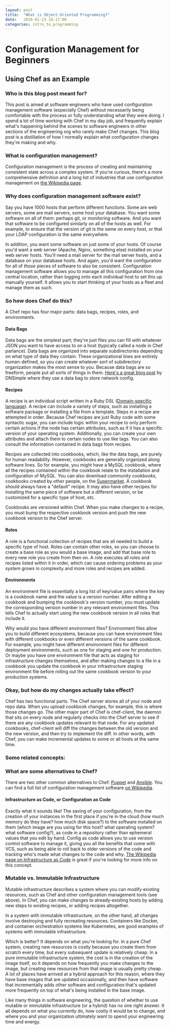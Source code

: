 ```yaml
---
layout: post
title:  "What is Object-Oriented Programming?"
date:   2016-01-23 16:17:00
categories: intro_to_programming
---
```


# Configuration Management for Beginners
## Using Chef as an Example

### Who is this blog post meant for?

This post is aimed at software engineers who have used configuration management software (especially Chef) without necessarily being comfortable with the process or fully understanding what they were doing. I spend a lot of time working with Chef in my day job, and frequently explain what's happening behind the scenes to software engineers in other sections of the engineering org who rarely make Chef changes. This blog post is a distillation of how I normally explain what configuration changes they're making and why.

### What is configuration management?

Configuration management is the process of creating and maintaining consistent state across a complex system. If you're curious, there's a more comprehensive definition and a long list of industries that use configuration management on [the Wikipedia page](https://en.wikipedia.org/wiki/Configuration_management).

### Why does configuration management software exist?

Say you have 1000 hosts that perform different functions. Some are web servers, some are mail servers, some host your database. You want some software on all of them: perhaps git, or monitoring software. And you want that software to be configured similarly on all of the hosts as well. For example, to ensure that the version of git is the same on every host, or that your LDAP configuration is the same everywhere.

In addition, you want some software on just some of your hosts. Of course you'd want a web server (Apache, Nginx, something else) installed on your web server hosts. You'll need a mail server for the mail server hosts, and a database on your database hosts. And again, you'd want the configuration for all of _those_ pieces of software to also be consistent. Configuration management software allows you to manage all this configuration from one central location, rather than logging onto each individual host to set this up manually yourself. It allows you to start thinking of your hosts as a fleet and manage them as such.

### So how does Chef do this?

A Chef repo has four major parts: data bags, recipes, roles, and environments.

#### Data Bags

Data bags are the simplest part; they're just files you can fill with whatever JSON you want to have access to on a host (typically called a node in Chef parlance). Data bags are organized into separate subdirectories depending on what type of data they contain. These organizational lines are entirely human-defined, so you can create whatever sort of subdirectory organization makes the most sense to you. Because data bags are so freeform, people put all sorts of things in them. [Here's a great blog post](https://blog.dnsimple.com/2017/05/databag_refactor/) by DNSimple where they use a data bag to store network config.

#### Recipes

A recipe is an individual script written in a Ruby DSL ([Domain-specific language](https://en.wikipedia.org/wiki/Domain-specific_language)). A recipe can include a variety of steps, such as installing a software package or installing a file from a template. Steps in a recipe are attempted in order. Because Chef recipes are just Ruby code with some syntactic sugar, you can include logic within your recipe to only perform certain actions if the node has certain attributes, such as if it has a specific version of your operating system. Additionally, you can create your own attributes and attach them to certain nodes to use like tags. You can also consult the information contained in data bags from recipes.

Recipes are collected into cookbooks, which, like the data bags, are purely for human readability. However, cookbooks are generally organized along software lines. So for example, you might have a MySQL cookbook, where all the recipes contained within the cookbook relate to the installation and configuration of MySQL. You can also download _community cookbooks_, cookbooks created by other people, on the [Supermarket](https://supermarket.chef.io/). A cookbook should always have a "default" recipe. It may also have other recipes for installing the same piece of software but a different version, or be customized for a specific type of host, etc.

Cookbooks are versioned within Chef. When you make changes to a recipe, you must bump the respective cookbook version and push the new cookbook version to the Chef server.

#### Roles

A role is a functional collection of recipes that are all needed to build a specific type of host. Roles can contain other roles, so you can choose to create a base role as you would a base image, and add that base role to every new role you create from then on. A role executes all roles and recipes listed within it in order, which can cause ordering problems as your system grows in complexity and more roles and recipes are added.

#### Environments

An environment file is essentially a long list of key/value pairs where the key is a cookbook name and the value is a version number. After editing a cookbook and bumping the cookbook's version number, you must update the corresponding version number in any relevant environment files. This tells Chef to actually start using the new cookbook version in all roles that include it. 

Why would you have different environment files? Environment files allow you to build different ecosystems, because you can have environment files with different cookbooks or even different versions of the same cookbook. For example, you might have different environment files for different deployment environments, such as one for staging and one for production. Or maybe you have one environment file that acts as staging for infrastructure changes themselves, and after making changes to a file in a cookbook you update the cookbook in your infrastructure staging environment file before rolling out the same cookbook version to your production systems.

### Okay, but how do my changes actually take effect?

Chef has two functional parts. The Chef server stores all of your node and repo data. When you upload cookbook changes, for example, this is where those changes go. The other major part of Chef is chef-client, the daemon that sits on every node and regularly checks into the Chef server to see if there are any cookbook updates relevant to that node. For any updated cookbooks, chef-client will diff the changes between the old version and the new version, and then try to implement the diff. In other words, with Chef, you can make incremental updates to some or all hosts at the same time.

### Some related concepts:
### What are some alternatives to Chef?

There are two other common alternatives to Chef: [Puppet](http://www.puppet.com/) and [Ansible](https://www.ansible.com). You can find a full list of configuration management software [on Wikipedia](https://en.wikipedia.org/wiki/Comparison_of_open-source_configuration_management_software).

#### Infrastructure as Code, or Configuration as Code

Exactly what it sounds like! The saving of your configuration, from the creation of your instances in the first place if you're in the cloud (how much memory do they have? how much disk space?) to the software installed on them (which image are you using for this host? what operating system? what software config?), as code in a repository rather than ephemeral values that you edit by hand. Config as code allows you to use version control software to manage it, giving you all the benefits that come with VCS, such as being able to roll back to older versions of the code and tracking who's made what changes to the code and why. [The Wikipedia page on Infrastructure as Code](https://en.wikipedia.org/wiki/Infrastructure_as_code) is great if you're looking for more info on this concept.

### Mutable vs. Immutable Infrastructure

Mutable infrastructure describes a system where you can modify existing resources, such as Chef and other configuration management tools (see above). In Chef, you can make changes to already-existing hosts by adding new steps to existing recipes, or adding recipes altogether.

In a system with immutable infrastructure, on the other hand, all changes involve destroying and fully recreating resources. Containers like Docker, and container orchestration systems like Kubernetes, are good examples of systems with immutable infrastructure.

Which is better? It depends on what you're looking for. In a pure Chef system, creating new resources is costly because you create them from scratch every time, but every subsequent update is relatively cheap. In a pure immutable infrastructure system, the cost is in the creation of the image itself, so it depends on how frequently you make changes to the image, but creating new resources from that image is usually pretty cheap. A lot of places have arrived at a hybrid approach for this reason, where they have base images that are updated occasionally, and then have software that incrementally adds other software and configuration that's updated more frequently on top of what's being installed in the base image.

Like many things in software engineering, the question of whether to use mutable or immutable infrastructure (or a hybrid) has no one right answer. It all depends on what you currently do, how costly it would be to change, and where you and your organization ultimately want to spend your engineering time and energy.